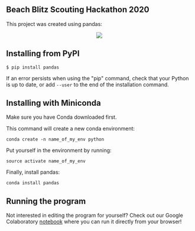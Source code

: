 ## Beach Blitz Scouting Hackathon 2020

This project was created using pandas:
<div align="center">
  <img src="https://upload.wikimedia.org/wikipedia/commons/thumb/e/ed/Pandas_logo.svg/1200px-Pandas_logo.svg.png">
</div>

## Installing from PyPI

```
$ pip install pandas
```
If an error persists when using the "pip" command, check that your Python is up to date, or add ```--user``` to the end of the installation command.

## Installing with Miniconda

Make sure you have Conda downloaded first.

This command will create a new conda environment:

```
conda create -n name_of_my_env python
```
Put yourself in the environment by running:

```
source activate name_of_my_env
```

Finally, install pandas:

```
conda install pandas
```

## Running the program

Not interested in editing the program for yourself? Check out our Google Colaboratory [notebook](https://colab.research.google.com/drive/1IWFJB7sgHDXWiZHrEc5p08lfVaIz-cpS) where you can run it directly from your browser!
